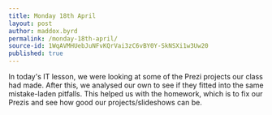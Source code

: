 ```yaml
---
title: Monday 18th April
layout: post
author: maddox.byrd
permalink: /monday-18th-april/
source-id: 1WqAVMHUebJuNFvKQrVai3zC6vBY0Y-SkNSXi1w3Uw20
published: true
---
```

In today's IT lesson, we were looking at some of the Prezi projects our class had made. After this, we analysed our own to see if they fitted into the same mistake-laden pitfalls.  This helped us with the homework, which is to fix our Prezis and see how good our projects/slideshows can be.

